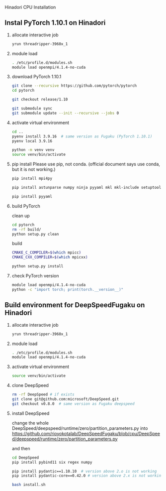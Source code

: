 Hinadori CPU Installation

## Instal PyTorch 1.10.1 on Hinadori

1. allocate interactive job
    ```bash
    yrun threadripper-3960x_1
    ```
2. module load
    ```bash
    . /etc/profile.d/modules.sh
    module load openmpi/4.1.4-no-cuda
    ```
3. download PyTorch 1.10.1
    ```bash
    git clone --recursive https://github.com/pytorch/pytorch
    cd pytorch

    git checkout release/1.10

    git submodule sync
    git submodule update --init --recursive --jobs 0
    ```
4. activate virtual environment
    ```bash
    cd ..
    pyenv install 3.9.16  # same version as Fugaku (PyTorch 1.10.1)
    pyenv local 3.9.16

    python -m venv venv
    source venv/bin/activate
    ```
5. pip install
    Please use pip, not conda. (official document says use conda, but it is not working.)
    ```bash
    pip install mpi4py

    pip install astunparse numpy ninja pyyaml mkl mkl-include setuptools cmake cffi typing_extensions future six requests dataclasses

    pip install pyyaml
    ```
6. build PyTorch

    clean up
    ```bash
    cd pytorch
    rm -rf build/
    python setup.py clean
    ```

    build
    ```bash
    CMAKE_C_COMPILER=$(which mpicc)
    CMAKE_CXX_COMPILER=$(which mpicxx)

    python setup.py install
    ```

7. check PyTorch version
    ```bash
    module load openmpi/4.1.4-no-cuda
    python -c "import torch; print(torch.__version__)"
    ```

## Build environment for DeepSpeedFugaku on Hinadori

1. allocate interactive job
    ```bash
    yrun threadripper-3960x_1
    ```
2. module load
    ```bash
    . /etc/profile.d/modules.sh
    module load openmpi/4.1.4-no-cuda
    ```
3. activate virtual environment
    ```bash
    source venv/bin/activate
    ```
4. clone DeepSpeed
    ```bash
    rm -rf DeepSpeed # if exists
    git clone git@github.com:microsoft/DeepSpeed.git
    git checkout v0.8.0  # same version as Fugaku deepspeed
    ```

5. install DeepSpeed

    change the whole DeepSpeed/deepspeed/runtime/zero/partition_parameters.py into https://github.com/rioyokotalab/DeepSpeedFugaku/blob/cpu/DeepSpeed/deepspeed/runtime/zero/partition_parameters.py

    and then
    ```bash
    cd DeepSpeed
    pip install pybind11 six regex numpy

    pip install pydantic==1.10.10  # version above 2.o is not working
    pip install pydantic-core==0.42.0 # version above 2.x is not working

    bash install.sh
    ```
